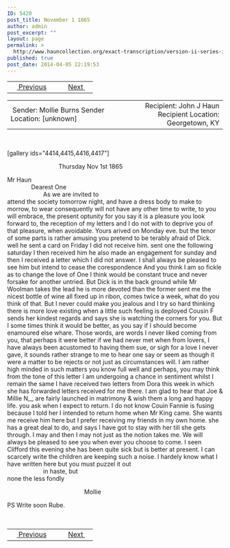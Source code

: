 ```yaml
---
ID: 5420
post_title: November 1 1865
author: admin
post_excerpt: ""
layout: page
permalink: >
  http://www.hauncollection.org/exact-transcription/version-ii-series-iii/november-1-1865/
published: true
post_date: 2014-04-05 22:19:53
---
```

<table style="width: 100%;" align="center">
<tbody>
<tr>
<td width="50%"> <a href="http://www.hauncollection.org/version-2/version-ii-series-iii/october-28-1865/"><img src="https://lh3.googleusercontent.com/-EFJpxxNiPNw/VqgtWBCZrMI/AAAAAAAAAFU/WfY4lPFWWkg/s800-Ic42/Soeb-Plain-Arrows-8-10px.png" alt="" width="10" height="10" /> Previous</a></td>
<td style="text-align: right;"><a href="http://www.hauncollection.org/version-2/version-ii-series-iii/november-16-1865/">Next <img src="https://lh3.googleusercontent.com/-67k0cYlpXHw/VqgtWKz1MXI/AAAAAAAAAFU/k9PW_Piyurk/s800-Ic42/Soeb-Plain-Arrows-5-10px.png" alt="" width="10" height="10" /></a></td>
</tr>
</tbody>
</table>
<table style="width: 100%;" align="center">
<tbody>
<tr>
<td width="50%"> Sender: Mollie Burns
Sender Location: [unknown]</td>
<td style="text-align: right;">Recipient: John J Haun
Recipient Location: Georgetown, KY</td>
</tr>
</tbody>
</table>
&nbsp;

[gallery ids="4414,4415,4416,4417"]
<p style="padding-left: 120px;">Thursday Nov 1st 1865</p>
Mr Haun
<div style="text-indent: 4em;">Dearest One</div>
<div style="text-indent: 6em;">As we are invited to</div>
attend the society tomorrow
night, and have a dress body to make to
morrow, to wear consequently will not
have any other time to write, to you
will embrace, the present optunity for
you say it is a pleasure you look
forward to, the reception of my letters
and I do not with to deprive you
of that pleasure, when avoidable. Yours
arived on Monday eve. but the tenor
of some parts is rather amusing
you pretend to be terably afraid of
Dick. well he sent a card on Friday
I did not receive him. sent one the
following saturday I then received
him he also made an engagement
for sunday and then I received a
letter which I did not answer. I
shall always be pleased to see him
but intend to cease the corespondence
And you think I am so fickle as
to change the love of One I think
would be constant truce and never
forsake for another untried. But
Dick is in the back ground while
Mr Woolman takes the lead
he is more devoted than the former
sent me the nicest bottle of wine
all fixed up in ribon, comes
twice a week, what do you think
of that. But I never could make
you jealous and I try so hard
thinking there is more love existing
when a little such feeling is deployed
Cousin F sends her kindest regards
and says she is watching the corners
for you. But I some times think
it would be better, as you say if
I should become enamoured else
whare. Those words, are words I never
liked coming from you, that perhaps
it were better if we had never met
when from lovers, I have always been
acustomed to having them sue, or
sigh for a love I never gave, it sounds
rather strange to me to hear one say
or seem as though it were a matter
to be rejects or not just as circumstances
will. I am rather high minded in
such matters you know full well
and perhaps, you may think from
the tone of this letter I am undergoing
a chance in sentiment whilst I
remain the same I have received
two letters from Dora this week in which
she has forwarded letters received for
me there. I am glad to hear that Joe &amp; Millie
N__ are fairly launched in matrimony &amp;
wish them a long and happy life. you
ask when I expect to return. I do not know
Couin Fannie is fusing because I told
her I intended to return home when Mr
King came. She wants me receive him
here but I prefer receiving my friends
in my own home. she has a great deal
to do, and says I have got to stay with
her till she gets through. I may and
then I may not just as the notion
takes me. We will always be pleased
to see you when ever you choose to
come. I seen Clifford this evening she
has been quite sick but is better at
present. I can scarcely write the children
are keeping such a noise. I hardely
know what I have written here but
you must puzzel it out
<div style="text-indent: 6em;">in haste, but</div>
none the less fondly
<p style="padding-left: 180px;">Mollie</p>
PS Write soon
Rube.

&nbsp;
<table style="width: 100%;" align="center">
<tbody>
<tr>
<td width="50%"> <a href="http://www.hauncollection.org/version-2/version-ii-series-iii/october-28-1865/"><img src="https://lh3.googleusercontent.com/-EFJpxxNiPNw/VqgtWBCZrMI/AAAAAAAAAFU/WfY4lPFWWkg/s800-Ic42/Soeb-Plain-Arrows-8-10px.png" alt="" width="10" height="10" /> Previous</a></td>
<td style="text-align: right;"><a href="http://www.hauncollection.org/version-2/version-ii-series-iii/november-16-1865/">Next <img src="https://lh3.googleusercontent.com/-67k0cYlpXHw/VqgtWKz1MXI/AAAAAAAAAFU/k9PW_Piyurk/s800-Ic42/Soeb-Plain-Arrows-5-10px.png" alt="" width="10" height="10" /></a></td>
</tr>
</tbody>
</table>